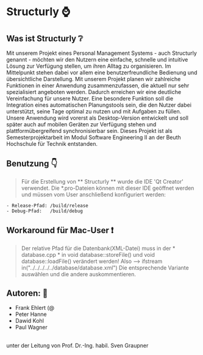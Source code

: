 # Structurly :watch:

## Was ist Structurly :grey_question:

Mit unserem Projekt eines Personal Management Systems - auch Structurly genannt - möchten wir den Nutzern
eine einfache, schnelle und intuitive Lösung zur Verfügung stellen, um ihren Alltag zu organisieren.
Im Mittelpunkt stehen dabei vor allem eine benutzerfreundliche Bedienung und übersichtliche Darstellung.
Mit unserem Projekt planen wir zahlreiche Funktionen in einer Anwendung zusammenzufassen, die aktuell nur sehr
spezialisiert angeboten werden. Dadurch erreichen wir eine deutliche Vereinfachung für unsere Nutzer. Eine
besondere Funktion soll die Integration eines automatischen Planungstools sein, die den Nutzer dabei
unterstützt, seine Tage optimal zu nutzen und mit Aufgaben zu füllen. Unsere Anwendung wird vorerst als
Desktop-Version entwickelt und soll später auch auf mobilen Geräten zur Verfügung stehen und
plattformübergreifend synchronisierbar sein.
Dieses Projekt ist als Semesterprojektarbeit im Modul Software Engineering II an der Beuth Hochschule für Technik entstanden.

## Benutzung :point_down:

>Für die Erstellung von ** Structurly ** wurde die IDE 'Qt Creator' verwendet.
Die *.pro-Dateien können mit dieser IDE geöffnet werden und müssen vom User
anschließend konfiguriert werden:

    - Release-Pfad: /build/release
    - Debug-Pfad:   /build/debug

## Workaround für Mac-User :exclamation: 

>Der relative Pfad für die Datenbank(XML-Datei) muss in der * database.cpp * in
void database::storeFile() und void database::loadFile() verändert werden!
Also --> ifstream in("../../../../../database/database.xml")
Die entsprechende Variante auswählen und die andere auskommentieren.

## Autoren: :busts_in_silhouette:
* Frank Ehlert (@
* Peter Hanne
* Dawid Kohl
* Paul Wagner <br/>
<br/>
unter der Leitung von Prof. Dr.-Ing. habil. Sven Graupner
